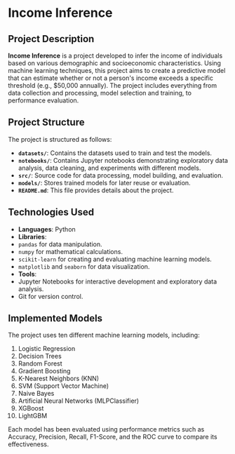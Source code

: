 # Income Inference

## Project Description

**Income Inference** is a project developed to infer the income of individuals based on various demographic and socioeconomic characteristics. Using machine learning techniques, this project aims to create a predictive model that can estimate whether or not a person's income exceeds a specific threshold (e.g., $50,000 annually). The project includes everything from data collection and processing, model selection and training, to performance evaluation.

## Project Structure

The project is structured as follows:

- **`datasets/`**: Contains the datasets used to train and test the models.
- **`notebooks/`**: Contains Jupyter notebooks demonstrating exploratory data analysis, data cleaning, and experiments with different models.
- **`src/`**: Source code for data processing, model building, and evaluation.
- **`models/`**: Stores trained models for later reuse or evaluation.
- **`README.md`**: This file provides details about the project.

## Technologies Used

- **Languages**: Python
- **Libraries**:
- `pandas` for data manipulation.
- `numpy` for mathematical calculations.
- `scikit-learn` for creating and evaluating machine learning models.
- `matplotlib` and `seaborn` for data visualization.
- **Tools**:
- Jupyter Notebooks for interactive development and exploratory data analysis.
- Git for version control.

## Implemented Models

The project uses ten different machine learning models, including:

1. Logistic Regression
2. Decision Trees
3. Random Forest
4. Gradient Boosting
5. K-Nearest Neighbors (KNN)
6. SVM (Support Vector Machine)
7. Naive Bayes
8. Artificial Neural Networks (MLPClassifier)
9. XGBoost
10. LightGBM

Each model has been evaluated using performance metrics such as Accuracy, Precision, Recall, F1-Score, and the ROC curve to compare its effectiveness.
